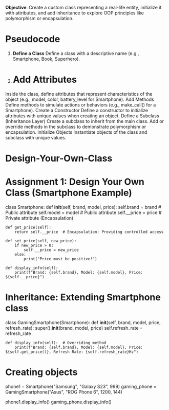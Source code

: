 **Objective**: Create a custom class representing a real-life entity, initialize it with attributes, and add inheritance to explore OOP principles like polymorphism or encapsulation.

# Pseudocode
1. **Define a Class**
Define a class with a descriptive name (e.g., Smartphone, Book, Superhero).
2. # Add Attributes
Inside the class, define attributes that represent characteristics of the object (e.g., model, color, battery_level for Smartphone).
Add Methods
Define methods to simulate actions or behaviors (e.g., make_call() for a Smartphone).
Create a Constructor
Define a constructor to initialize attributes with unique values when creating an object.
Define a Subclass (Inheritance Layer)
Create a subclass to inherit from the main class.
Add or override methods in the subclass to demonstrate polymorphism or encapsulation.
Initialize Objects
Instantiate objects of the class and subclass with unique values.

# Design-Your-Own-Class

# Assignment 1: Design Your Own Class (Smartphone Example)
class Smartphone:
    def __init__(self, brand, model, price):
        self.brand = brand  # Public attribute
        self.model = model  # Public attribute
        self.__price = price  # Private attribute (Encapsulation)

    def get_price(self):
        return self.__price  # Encapsulation: Providing controlled access

    def set_price(self, new_price):
        if new_price > 0:
            self.__price = new_price
        else:
            print("Price must be positive!")

    def display_info(self):
        print(f"Brand: {self.brand}, Model: {self.model}, Price: ${self.__price}")

# Inheritance: Extending Smartphone class
class GamingSmartphone(Smartphone):
    def __init__(self, brand, model, price, refresh_rate):
        super().__init__(brand, model, price)
        self.refresh_rate = refresh_rate
    
    def display_info(self):  # Overriding method
        print(f"Brand: {self.brand}, Model: {self.model}, Price: ${self.get_price()}, Refresh Rate: {self.refresh_rate}Hz")

# Creating objects
phone1 = Smartphone("Samsung", "Galaxy S23", 999)
gaming_phone = GamingSmartphone("Asus", "ROG Phone 6", 1200, 144)

phone1.display_info()
gaming_phone.display_info()
